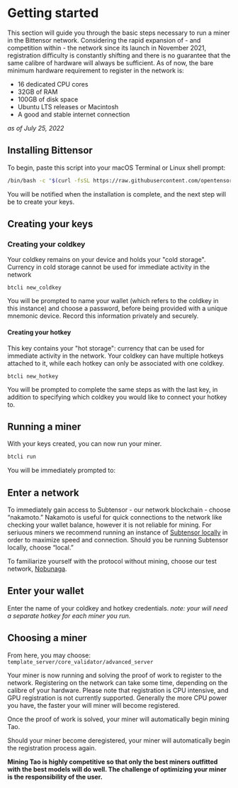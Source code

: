 # Getting started

This section will guide you through the basic steps necessary to run a miner in the Bittensor network. Considering the rapid expansion of - and competition within - the network since its launch in November 2021, registration difficulty is constantly shifting and there is no guarantee that the same calibre of hardware will always be sufficient. As of now, the bare minimum hardware requirement to register in the network is:

- 16 dedicated CPU cores 
- 32GB of RAM
- 100GB of disk space
- Ubuntu LTS releases or Macintosh 
- A good and stable internet connection 

*as of July 25, 2022*



## Installing Bittensor


To begin, paste this script into your macOS Terminal or Linux shell prompt:


```bash
/bin/bash -c "$(curl -fsSL https://raw.githubusercontent.com/opentensor/bittensor/master/scripts/install.sh)"
```


You will be notified when the installation is complete, and the next step will be to create your keys.


## Creating your keys
### Creating your coldkey


Your coldkey remains on your device and holds your "cold storage". Currency in cold storage cannot be used for immediate activity in the network 


```
btcli new_coldkey
```


You will be prompted to name your wallet (which refers to the coldkey in this instance) and choose a password, before being provided with a unique mnemonic device. Record this information privately and securely.


#### Creating your hotkey


This key contains your "hot storage": currency that can be used for immediate activity in the network. Your coldkey can have multiple hotkeys attached to it,  while each hotkey can only be associated with one coldkey. 


```
btcli new_hotkey
```


You will be prompted to complete the same steps as with the last key, in addition to specifying which coldkey you would like to connect your hotkey to. 


## Running a miner



With your keys created, you can now run your miner. 


```bash
btcli run
```


You will be immediately prompted to: 


## Enter a network


To immediately gain access to Subtensor - our network blockchain - choose “nakamoto.” Nakamoto is useful for quick connections to the network like checking your wallet balance, however it is not reliable for mining. For seriuous miners we recommend running an instance of [Subtensor locally](cli/Subtensor.md) in order to maximize speed and connection. Should you be running Subtensor locally, choose “local.”

To familiarize yourself with the protocol without mining, choose our test network, [Nobunaga](https://www.notion.so/Nobunaga-Guide-caa0b84ae45840d6ae0eceacfa98d028).


## Enter your wallet

Enter the name of your coldkey and hotkey credentials. *note: your will need a separate hotkey for each miner you run.*


## Choosing a miner

From here, you may choose: ``template_server/core_validator/advanced_server``

Your miner is now running and solving the proof of work to register to the network. 
Registering on the network can take some time, depending on the calibre of your hardware. Please note that registration is CPU intensive, and GPU registration is not currently supported. Generally the more CPU power you have, the faster your will miner will become registered.

Once the proof of work is solved, your miner will automatically begin mining Tao.

Should your miner become deregistered, your miner will automatically begin the registration process again.

**Mining Tao is highly competitive so that only the best miners outfitted with the best models will do well. The challenge of optimizing your miner is the responsibility of the user.**
